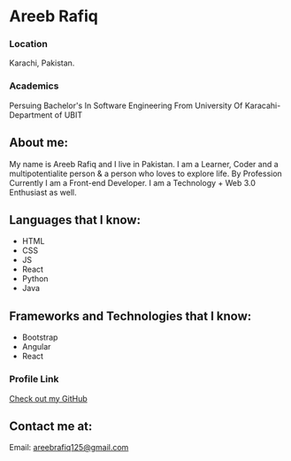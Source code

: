 # Areeb Rafiq

### Location

Karachi, Pakistan.

### Academics

Persuing Bachelor's In Software Engineering From University Of Karacahi-
Department of UBIT

## About me:

My name is Areeb Rafiq and I live in Pakistan. I am a Learner, Coder and a multipotentialite person & a person who loves to explore life. By Profession Currently I am a Front-end  Developer. I am a Technology + Web 3.0 Enthusiast as well.

## Languages that I know:

- HTML
- CSS
- JS
- React
- Python
- Java


## Frameworks and Technologies that I know:

- Bootstrap
- Angular
- React



### Profile Link

[Check out my GitHub](https://github.com/Areebey)

## Contact me at:
Email: areebrafiq125@gmail.com


